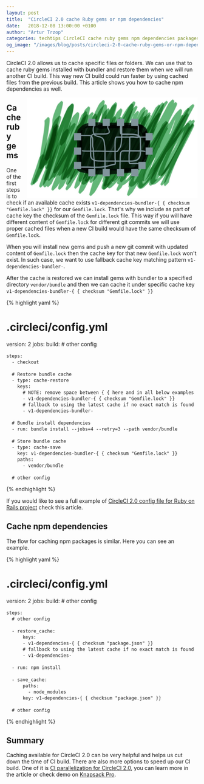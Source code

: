 ```yaml
---
layout: post
title:  "CircleCI 2.0 cache Ruby gems or npm dependencies"
date:   2018-12-08 13:00:00 +0100
author: "Artur Trzop"
categories: techtips CircleCI cache ruby gems npm dependencies packages
og_image: "/images/blog/posts/circleci-2-0-cache-ruby-gems-or-npm-dependencies/cache.jpg"
---
```


CircleCI 2.0 allows us to cache specific files or folders. We can use that to cache ruby gems installed with bundler and restore them when we will run another CI build. This way new CI build could run faster by using cached files from the previous build. This article shows you how to cache npm dependencies as well.

<img src="/images/blog/posts/circleci-2-0-cache-ruby-gems-or-npm-dependencies/cache.jpg" style="width:450px;margin-left: 15px;float:right;" />

## Cache ruby gems

One of the first steps is to check if an available cache exists `v1-dependencies-bundler-{ { checksum "Gemfile.lock" }}` for our `Gemfile.lock`. That's why we include as part of cache key the checksum of the `Gemfile.lock` file. This way if you will have different content of `Gemfile.lock` for different git commits we will use proper cached files when a new CI build would have the same checksum of `Gemfile.lock`.

When you will install new gems and push a new git commit with updated content of `Gemfile.lock` then the cache key for that new `Gemfile.lock` won't exist. In such case, we want to use fallback cache key matching pattern `v1-dependencies-bundler-`.

After the cache is restored we can install gems with bundler to a specified directory `vendor/bundle` and then we can cache it under specific cache key `v1-dependencies-bundler-{ { checksum "Gemfile.lock" }}`

{% highlight yaml %}
# .circleci/config.yml
version: 2
jobs:
  build:
    # other config

    steps:
      - checkout

      # Restore bundle cache
      - type: cache-restore
        keys:
          # NOTE: remove space between { { here and in all below examples
          - v1-dependencies-bundler-{ { checksum "Gemfile.lock" }}
          # fallback to using the latest cache if no exact match is found
          - v1-dependencies-bundler-

      # Bundle install dependencies
      - run: bundle install --jobs=4 --retry=3 --path vendor/bundle

      # Store bundle cache
      - type: cache-save
        key: v1-dependencies-bundler-{ { checksum "Gemfile.lock" }}
        paths:
          - vendor/bundle

      # other config
{% endhighlight %}

If you would like to see a full example of [CircleCI 2.0 config file for Ruby on Rails project](/2017/circleci-2-0-capybara-feature-specs-selenium-webdriver-with-chrome-headless) check this article.

## Cache npm dependencies 

The flow for caching npm packages is similar. Here you can see an example.

{% highlight yaml %}
# .circleci/config.yml
version: 2
jobs:
  build:
    # other config

    steps:
      # other config

      - restore_cache:
          keys:
          - v1-dependencies-{ { checksum "package.json" }}
          # fallback to using the latest cache if no exact match is found
          - v1-dependencies-

      - run: npm install

      - save_cache:
          paths:
            - node_modules
          key: v1-dependencies-{ { checksum "package.json" }}

      # other config
{% endhighlight %}

## Summary

Caching available for CircleCI 2.0 can be very helpful and helps us cut down the time of CI build. There are also more options to speed up our CI build. One of it is [CI parallelization for CircleCI 2.0](/2018/improve-circleci-parallelisation-for-rspec-minitest-cypress), you can learn more in the article or check demo on [Knapsack Pro](https://knapsackpro.com?utm_source=docs_knapsackpro&utm_medium=blog_post&utm_campaign=circleci-2-0-cache-ruby-gems-or-npm-dependencies).
